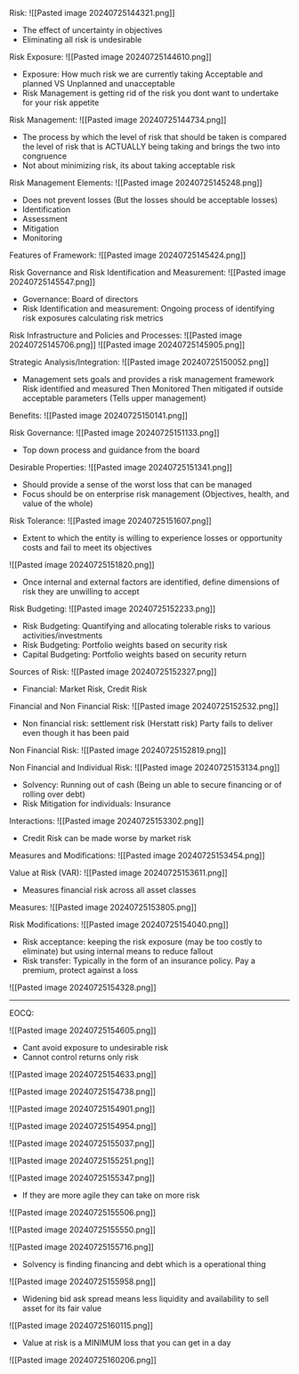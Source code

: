 


Risk:
![[Pasted image 20240725144321.png]]
- The effect of uncertainty in objectives
- Eliminating all risk is undesirable 


Risk Exposure:
![[Pasted image 20240725144610.png]]
- Exposure: How much risk we are currently taking 
  Acceptable and planned VS Unplanned and unacceptable
- Risk Management is getting rid of the risk you dont want to undertake for your risk appetite 


Risk Management:
![[Pasted image 20240725144734.png]]
- The process by which the level of risk that should be taken is compared the level of risk that is ACTUALLY being taking and brings the two into congruence 
- Not about minimizing risk, its about taking acceptable risk



Risk Management Elements:
![[Pasted image 20240725145248.png]]
- Does not prevent losses (But the losses should be acceptable losses)
- Identification
- Assessment
- Mitigation
- Monitoring



Features of Framework:
![[Pasted image 20240725145424.png]]



Risk Governance and Risk Identification and Measurement:
![[Pasted image 20240725145547.png]]
- Governance: Board of directors
- Risk Identification and measurement: Ongoing process of identifying risk exposures calculating risk metrics 



Risk Infrastructure and Policies and Processes:
![[Pasted image 20240725145706.png]]
![[Pasted image 20240725145905.png]]


Strategic Analysis/Integration:
![[Pasted image 20240725150052.png]]
- Management sets goals and provides a risk management framework
  Risk identified and measured
  Then Monitored
  Then mitigated if outside acceptable parameters (Tells upper management)


Benefits:
![[Pasted image 20240725150141.png]]


Risk Governance:
![[Pasted image 20240725151133.png]]
- Top down process and guidance from the board


Desirable Properties:
![[Pasted image 20240725151341.png]]
- Should provide a sense of the worst loss that can be managed
- Focus should be on enterprise risk management 
  (Objectives, health, and value of the whole)


Risk Tolerance:
![[Pasted image 20240725151607.png]]
- Extent to which the entity is willing to experience losses or opportunity costs and fail to meet its objectives



![[Pasted image 20240725151820.png]]
- Once internal and external factors are identified, define dimensions of risk they are unwilling to accept




Risk Budgeting:
![[Pasted image 20240725152233.png]]
- Risk Budgeting: Quantifying and allocating tolerable risks to various activities/investments
- Risk Budgeting: Portfolio weights based on security risk
- Capital Budgeting: Portfolio weights based on security return 


Sources of Risk:
![[Pasted image 20240725152327.png]]
- Financial: Market Risk, Credit Risk


Financial and Non Financial Risk:
![[Pasted image 20240725152532.png]]
- Non financial risk: settlement risk (Herstatt risk)
  Party fails to deliver even though it has been paid



Non Financial Risk:
![[Pasted image 20240725152819.png]]


Non Financial and Individual Risk:
![[Pasted image 20240725153134.png]]
- Solvency: Running out of cash (Being un able to secure financing or of rolling over debt)
- Risk Mitigation for individuals: Insurance 


Interactions:
![[Pasted image 20240725153302.png]]
- Credit Risk can be made worse by market risk



Measures and Modifications:
![[Pasted image 20240725153454.png]]



Value at Risk (VAR):
![[Pasted image 20240725153611.png]]
- Measures financial risk across all asset classes


Measures:
![[Pasted image 20240725153805.png]]


Risk Modifications:
![[Pasted image 20240725154040.png]]
- Risk acceptance: keeping the risk exposure (may be too costly to eliminate) but using internal means to reduce fallout
- Risk transfer: Typically in the form of an insurance policy. Pay a premium, protect against a loss


![[Pasted image 20240725154328.png]]


____
EOCQ:


![[Pasted image 20240725154605.png]]
- Cant avoid exposure to undesirable risk 
- Cannot control returns only risk


![[Pasted image 20240725154633.png]]


![[Pasted image 20240725154738.png]]


![[Pasted image 20240725154901.png]]


![[Pasted image 20240725154954.png]]


![[Pasted image 20240725155037.png]]



![[Pasted image 20240725155251.png]]


![[Pasted image 20240725155347.png]]
- If they are more agile they can take on more risk



![[Pasted image 20240725155506.png]]


![[Pasted image 20240725155550.png]]



![[Pasted image 20240725155716.png]]
- Solvency is finding financing and debt which is a operational thing



![[Pasted image 20240725155958.png]]
- Widening bid ask spread means less liquidity and availability to sell asset for its fair value 



![[Pasted image 20240725160115.png]]
- Value at risk is a MINIMUM loss that you can get in a day


![[Pasted image 20240725160206.png]]